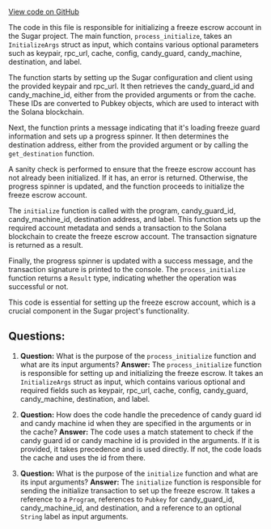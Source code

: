 [View code on GitHub](https://github.com/metaplex-foundation/sugar/src/freeze/initialize.rs)

The code in this file is responsible for initializing a freeze escrow account in the Sugar project. The main function, `process_initialize`, takes an `InitializeArgs` struct as input, which contains various optional parameters such as keypair, rpc_url, cache, config, candy_guard, candy_machine, destination, and label.

The function starts by setting up the Sugar configuration and client using the provided keypair and rpc_url. It then retrieves the candy_guard_id and candy_machine_id, either from the provided arguments or from the cache. These IDs are converted to Pubkey objects, which are used to interact with the Solana blockchain.

Next, the function prints a message indicating that it's loading freeze guard information and sets up a progress spinner. It then determines the destination address, either from the provided argument or by calling the `get_destination` function.

A sanity check is performed to ensure that the freeze escrow account has not already been initialized. If it has, an error is returned. Otherwise, the progress spinner is updated, and the function proceeds to initialize the freeze escrow account.

The `initialize` function is called with the program, candy_guard_id, candy_machine_id, destination address, and label. This function sets up the required account metadata and sends a transaction to the Solana blockchain to create the freeze escrow account. The transaction signature is returned as a result.

Finally, the progress spinner is updated with a success message, and the transaction signature is printed to the console. The `process_initialize` function returns a `Result` type, indicating whether the operation was successful or not.

This code is essential for setting up the freeze escrow account, which is a crucial component in the Sugar project's functionality.
## Questions: 
 1. **Question:** What is the purpose of the `process_initialize` function and what are its input arguments?
   **Answer:** The `process_initialize` function is responsible for setting up and initializing the freeze escrow. It takes an `InitializeArgs` struct as input, which contains various optional and required fields such as keypair, rpc_url, cache, config, candy_guard, candy_machine, destination, and label.

2. **Question:** How does the code handle the precedence of candy guard id and candy machine id when they are specified in the arguments or in the cache?
   **Answer:** The code uses a match statement to check if the candy guard id or candy machine id is provided in the arguments. If it is provided, it takes precedence and is used directly. If not, the code loads the cache and uses the id from there.

3. **Question:** What is the purpose of the `initialize` function and what are its input arguments?
   **Answer:** The `initialize` function is responsible for sending the initialize transaction to set up the freeze escrow. It takes a reference to a `Program`, references to `Pubkey` for candy_guard_id, candy_machine_id, and destination, and a reference to an optional `String` label as input arguments.